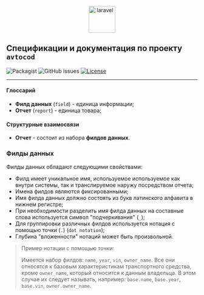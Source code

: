 <p align="center">
  <img alt="laravel" src="https://avatars1.githubusercontent.com/u/32733112?s=70&v=4" width="70" height="70" />
</p>

## Спецификации и документация по проекту `avtocod`

![Packagist](https://img.shields.io/packagist/v/avtocod/specs.svg?style=flat&maxAge=30)
![GitHub issues](https://img.shields.io/github/issues/avtocod/specs.svg?style=flat&maxAge=30)
[![License](https://img.shields.io/packagist/l/avtocod/specs.svg)]()

---------

#### Глоссарий

* **Филд данных** (`field`) - единица информации;
* **Отчет** (`report`) - единица товара;

#### Структурные взаимосвязи

* **Отчет** - состоит из набора **филдов данных**.

### Филды данных

Филды данных обладают следующими свойствами:

* Филд имеет уникальное имя, используемое используемое как внутри системы, так и транслируемое наружу посредством отчета;
* Имена филдов являются фиксированными;
* Имя филда данных должно состоять из букв латинского алфавита в нижнем регистре;
* При необходимости разделить имя филда данных на составные слова используется символ "подчеркивания" (`_`);
* Для группировки различных филдов используется нотация с помощью точки (`.`)  (`dot notation`);
* Глубина "вложенности" нотаций может быть произвольной.

> Пример нотации с помощью точки:
>
> Имеется набор филдов: `name`, `year`, `vin`, `owner_name`. Все они относятся к базовым характеристикам транспортного средства, кроме `owner_name`, который относится к данным владельца. В этом случае их следует называть, например: `base.name`, `base.year`, `base.vin`, `owner.owner_name`.
